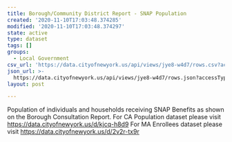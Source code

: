 ```yaml
---
title: Borough/Community District Report - SNAP Population
created: '2020-11-10T17:03:48.374285'
modified: '2020-11-10T17:03:48.374297'
state: active
type: dataset
tags: []
groups:
  - Local Government
csv_url: 'https://data.cityofnewyork.us/api/views/jye8-w4d7/rows.csv?accessType=DOWNLOAD'
json_url: >-
  https://data.cityofnewyork.us/api/views/jye8-w4d7/rows.json?accessType=DOWNLOAD
layout: post

---
```

Population of individuals and households receiving SNAP Benefits as shown on the Borough Consultation Report.
For CA Population dataset please visit https://data.cityofnewyork.us/d/kjcq-h8d9
For MA Enrollees dataset please visit https://data.cityofnewyork.us/d/2v2r-tx9r
